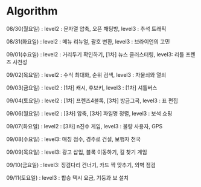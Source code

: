 # Algorithm

08/30(월요일) : level2 : 문자열 압축, 오픈 채팅방, level3 : 추석 트래픽

08/31(화요일) : level2 : 메뉴 리뉴얼, 괄호 변환, level3 : 브라이언의 고민

09/01(수요일) : level2 : 거리두기 확인하기, [1차] 뉴스 클러스터링, level3: 리틀 프렌즈 사천성

09/02(목요일) : level2 : 수식 최대화, 순위 검색, level3 : 자물쇠와 열쇠

09/03(금요일) : level2 : [1차] 캐시, 후보키, level3 : [1차] 셔틀버스

09/04(토요일) : level2 : [1차] 프렌즈4블록, [3차] 방금그곡, level3 : 표 편집

09/06(월요일) : level2 : [3차] 압축, [3차] 파일명 정렬, level3 : 보석 쇼핑

09/07(화요일) : level2 : [3차] n진수 게임, level3 : 불량 사용자, GPS

09/08(수요일) : level3: 매칭 점수, 경주로 건설, 보행자 천국

09/09(목요일) : level3: 광고 삽입, 블록 이동하기, 길 찾기 게임

09/10(금요일) : level3: 징검다리 건너기, 카드 짝 맞추기, 외벽 점검

09/11(토요일) : level3 : 합승 택시 요금, 기둥과 보 설치
